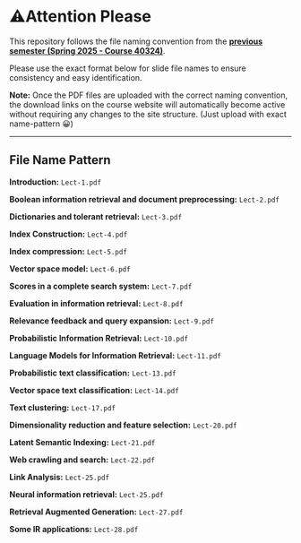 # ⚠️Attention Please

This repository follows the file naming convention from the **[previous semester (Spring 2025 - Course 40324)](https://sharif.edu/~beigy/14032-40324.html)**.

Please use the exact format below for slide file names to ensure consistency and easy identification.

**Note:** Once the PDF files are uploaded with the correct naming convention, the download links on the course website will automatically become active without requiring any changes to the site structure. (Just upload with exact name-pattern 😀)

---

## File Name Pattern

**Introduction:** `Lect-1.pdf`

**Boolean information retrieval and document preprocessing:** `Lect-2.pdf`

**Dictionaries and tolerant retrieval:** `Lect-3.pdf`

**Index Construction:** `Lect-4.pdf`

**Index compression:** `Lect-5.pdf`

**Vector space model:** `Lect-6.pdf`

**Scores in a complete search system:** `Lect-7.pdf`

**Evaluation in information retrieval:** `Lect-8.pdf`

**Relevance feedback and query expansion:** `Lect-9.pdf`

**Probabilistic Information Retrieval:** `Lect-10.pdf`

**Language Models for Information Retrieval:** `Lect-11.pdf`

**Probabilistic text classification:** `Lect-13.pdf`

**Vector space text classification:** `Lect-14.pdf`

**Text clustering:** `Lect-17.pdf`

**Dimensionality reduction and feature selection:** `Lect-20.pdf`

**Latent Semantic Indexing:** `Lect-21.pdf`

**Web crawling and search:** `Lect-22.pdf`

**Link Analysis:** `Lect-25.pdf`

**Neural information retrieval:** `Lect-25.pdf`

**Retrieval Augmented Generation:** `Lect-27.pdf`

**Some IR applications:** `Lect-28.pdf`
